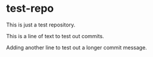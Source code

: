 # test-repo
This is just a test repository.

This is a line of text to test out commits.

Adding another line to test out a longer commit message.
